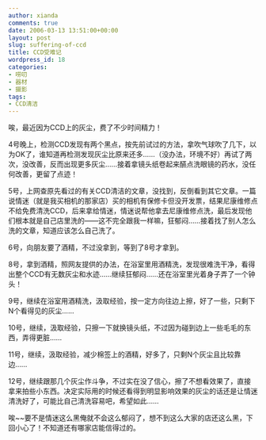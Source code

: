 ```yaml
---
author: xianda
comments: true
date: 2006-03-13 13:51:00+00:00
layout: post
slug: suffering-of-ccd
title: CCD受难记
wordpress_id: 18
categories:
- 唠叨
- 器材
- 摄影
tags:
- CCD清洁
---
```


唉，最近因为CCD上的灰尘，费了不少时间精力！




4号晚上，检测CCD发现有两个黑点，按先前试过的方法，拿吹气球吹了几下，以为OK了，谁知道再检测发现灰尘比原来还多……（没办法，环境不好）再试了两次，没改善，反而出现更多灰尘……接着拿镜头纸卷起来醼点洗眼镜的药水，没任何改善，更留了点迹！




5号，上网查原先看过的有关CCD清洁的文章，没找到，反倒看到其它文章。一篇说情迷（就是我买相机的那家店）买的相机有保修卡但没开发票，结果尼康维修点不给免费清洗CCD，后来拿给情迷，情迷说帮他拿去尼康维修点洗，最后发现他们根本就是自己店里洗的——这不完全跟我一样嘛，狂郁闷……接着找了别人怎么洗的文章，知道应该怎么自己洗了。




6号，向朋友要了酒精，不过没拿到，等到了8号才拿到。




8号，拿到酒精，照网友提供的办法，在浴室里用酒精洗，发现很难洗干净，看得出整个CCD有无数灰尘和水迹……继续狂郁闷……还在浴室里光着身子弄了一个钟头！




9号，继续在浴室用酒精洗，汲取经验，按一定方向往边上擦，好了一些，只剩下N个看得见的灰尘……




10号，继续，汲取经验，只擦一下就换镜头纸，不过因为碰到边上一些毛毛的东西，弄得更脏……




11号，继续，汲取经验，减少棉签上的酒精，好多了，只剩N个灰尘且比较靠边……




12号，继续跟那几个灰尘作斗争，不过实在没了信心，擦了不想看效果了，直接拿来拍些小东西。决定实际用的时候还看得到明显影响效果的灰尘的话还是让情迷清洗好了，可能比自己清洗容易吧，希望如此……




唉~~要不是情迷这么黑俺就不会这么郁闷了，想不到这么大家的店还这么黑，下回小心了！不知道还有哪家店能信得过的。
